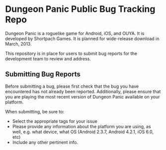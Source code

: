 Dungeon Panic Public Bug Tracking Repo
======

Dungeon Panic is a roguelike game for Android, iOS, and OUYA.  It is developed
by Shortpach Games.  It is planned for wide-release download in March, 2013.

This repository is in place for users to submit bug reports for the development
team to review and address.

## Submitting Bug Reports ##

Before submitting a bug, please first check that the bug you have encountered
has not already been reported.  Additionally, please ensure that you are
playing the most recent version of Dungeon Panic available on your platform.

When submitting, be sure to:
* Select the appropriate tags for your issue
* Please provide any information about the platform you are using, as well, e.g. what device,
what OS (Android 2.3.7, Android 4.2.1, iOS 6.0, etc)
* Include any other pertinent info.

